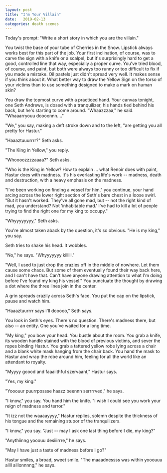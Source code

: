 ```yaml
---
layout: post
title: "I'm Your Villain"
date:   2019-02-13
categories: death scenes
---
```

Today's prompt: "Write a short story in which you are the villain."

You twist the base of your tube of Cherries in the Snow. Lipstick always works best for this part of the job. Your first inclination, of course, was to carve the sign with a knife or a scalpel, but it's surprisingly hard to get a good, controlled line that way, especially a proper curve. You've tried blood, of course, and paint, but both were always too runny or too difficult to fix if you made a mistake. Oil pastels just didn't spread very well. It makes sense if you think about it. What better way to draw the Yellow Sign on the torso of your victims than to use something designed to make a mark on human skin?

You draw the topmost curve with a practiced hand. Your canvas tonight, one Seth Andrews, is dosed with a tranquilizer, his hands tied behind his back, but he's starting to come around. "Whaazzzaa," he said. "Whaaarryouu doooonnn...."

"We," you say, making a deft stroke down and to the left, "are getting you all pretty for Hastur."

"Haaaztuuurrrr?" Seth asks.

"The King in Yellow," you reply.

"Whoooozzzzaaaa?" Seth asks.

"Who is the King in Yellow? How to explain ... what Renoir does with paint, Hastur does with madness. It's his everlasting life's work -- madness, death and destruction, with a heavy emphasis on the madness.

"I've been working on finding a vessel for him," you continue, your hand arcing across the lower right section of Seth's bare chest in a loose swirl. "But it hasn't worked. They've all gone mad, but -- not the right kind of mad, you understand? Not 'inhabitable mad.' I've had to kill a lot of people trying to find the right one for my king to occupy."

"Whyyyyyyyy," Seth asks.

You're almost taken aback by the question, it's so obvious. "He is my king," you say.

Seth tries to shake his head. It wobbles.

"No," he says. "Whyyyyyyy killlll."

"Well, I used to just drop the crazies off in the middle of nowhere. Let them cause some chaos. But some of them eventually found their way back here, and I can't have that. Can't have anyone drawing attention to what I'm doing before I've found my king his vessel." You punctuate the thought by drawing a dot where the three lines join in the center.

A grin spreads crazily across Seth's face. You put the cap on the lipstick, pause and watch him.

"Haaaztuurrrr says I'll dooooo," Seth says.

You look in Seth's eyes. There's no question. There's madness there, but also -- an entity. One you've waited for a long time.

"My king," you bow your head. You bustle about the room. You grab a knife, its wooden handle stained with the blood of previous victims, and sever the ropes binding Hastur. You grab a tattered yellow robe lying across a chair and a blank white mask hanging from the chair back. You hand the mask to Hastur and wrap the robe around him, feeling for all the world like an attendant to royalty.

"Myyyy goood and faaaiithful szervaant," Hastur says.

"Yes, my king."

"Yooouur puurrpossse haazz beennn serrrrved," he says.

"I know," you say. You hand him the knife. "I wish I could see you work your reign of madness and terror."

"It izz not the waaaayyyy," Hastur replies, solemn despite the thickness of his tongue and the remaining stupor of the tranquilizers.

"I know," you say. "Just -- may I ask one last thing before I die, my king?"

"Anythiinng yooouu desiiirrre," he says.

"May I have just a taste of madness before I go?"

Hastur smiles, a broad, sweet smile. "The maaadnessss was within yooouuu allll alllonnnng," he says.
